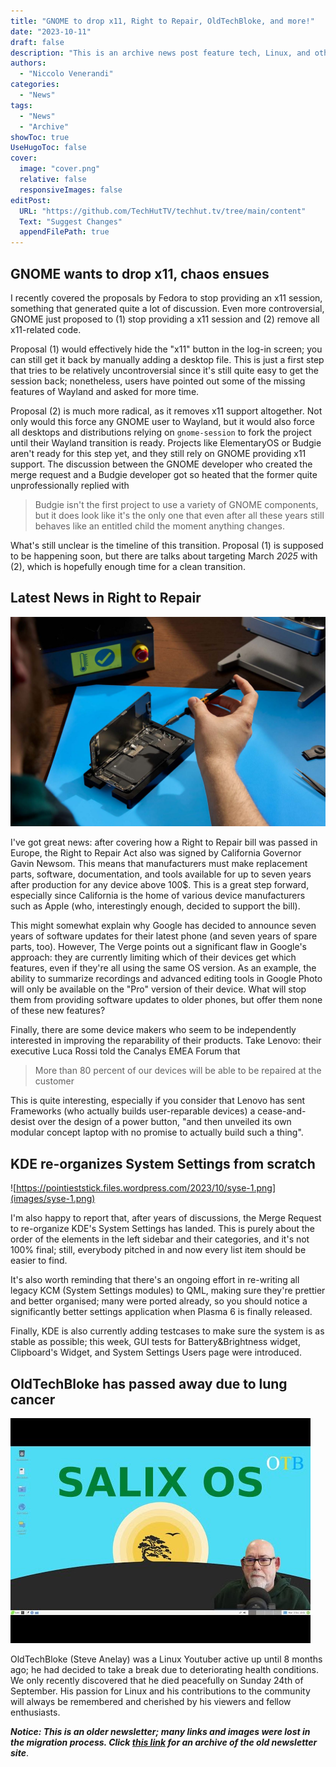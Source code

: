 ```yaml
---
title: "GNOME to drop x11, Right to Repair, OldTechBloke, and more!"
date: "2023-10-11"
draft: false
description: "This is an archive news post feature tech, Linux, and other open-source news. This is an older article that was part of a migration. There will be missing images, broken links, and potentially other issues."
authors:
  - "Niccolo Venerandi"
categories:
  - "News"
tags:
  - "News"
  - "Archive"
showToc: true
UseHugoToc: false
cover:
  image: "cover.png"
  relative: false
  responsiveImages: false
editPost:
  URL: "https://github.com/TechHutTV/techhut.tv/tree/main/content"
  Text: "Suggest Changes"
  appendFilePath: true
---
```


## GNOME wants to drop x11, chaos ensues

I recently covered the proposals by Fedora to stop providing an x11 session, something that generated quite a lot of discussion. Even more controversial, GNOME just proposed to (1) stop providing a x11 session and (2) remove all x11-related code.

Proposal (1) would effectively hide the "x11" button in the log-in screen; you can still get it back by manually adding a desktop file. This is just a first step that tries to be relatively uncontroversial since it's still quite easy to get the session back; nonetheless, users have pointed out some of the missing features of Wayland and asked for more time.

Proposal (2) is much more radical, as it removes x11 support altogether. Not only would this force any GNOME user to Wayland, but it would also force all desktops and distributions relying on `gnome-session` to fork the project until their Wayland transition is ready. Projects like ElementaryOS or Budgie aren't ready for this step yet, and they still rely on GNOME providing x11 support. The discussion between the GNOME developer who created the merge request and a Budgie developer got so heated that the former quite unprofessionally replied with

> Budgie isn't the first project to use a variety of GNOME components, but it does look like it's the only one that even after all these years still behaves like an entitled child the moment anything changes.

What's still unclear is the timeline of this transition. Proposal (1) is supposed to be happening soon, but there are talks about targeting March _2025_ with (2), which is hopefully enough time for a clean transition.

## Latest News in Right to Repair

![Fixing it!](images/Apple_Right_to_repair_Hero.jpg)

I've got great news: after covering how a Right to Repair bill was passed in Europe, the Right to Repair Act also was signed by California Governor Gavin Newsom. This means that manufacturers must make replacement parts, software, documentation, and tools available for up to seven years after production for any device above 100$. This is a great step forward, especially since California is the home of various device manufacturers such as Apple (who, interestingly enough, decided to support the bill).

This might somewhat explain why Google has decided to announce seven years of software updates for their latest phone (and seven years of spare parts, too). However, The Verge points out a significant flaw in Google's approach: they are currently limiting which of their devices get which features, even if they're all using the same OS version. As an example, the ability to summarize recordings and advanced editing tools in Google Photo will only be available on the "Pro" version of their device. What will stop them from providing software updates to older phones, but offer them none of these new features?

Finally, there are some device makers who seem to be independently interested in improving the reparability of their products. Take Lenovo: their executive Luca Rossi told the Canalys EMEA Forum that

> More than 80 percent of our devices will be able to be repaired at the customer

This is quite interesting, especially if you consider that Lenovo has sent Frameworks (who actually builds user-reparable devices) a cease-and-desist over the design of a power button, "and then unveiled its own modular concept laptop with no promise to actually build such a thing".

## KDE re-organizes System Settings from scratch

![https://pointieststick.files.wordpress.com/2023/10/syse-1.png](images/syse-1.png)

I'm also happy to report that, after years of discussions, the Merge Request to re-organize KDE's System Settings has landed. This is purely about the order of the elements in the left sidebar and their categories, and it's not 100% final; still, everybody pitched in and now every list item should be easier to find.

It's also worth reminding that there's an ongoing effort in re-writing all legacy KCM (System Settings modules) to QML, making sure they're prettier and better organised; many were ported already, so you should notice a significantly better settings application when Plasma 6 is finally released.

Finally, KDE is also currently adding testcases to make sure the system is as stable as possible; this week, GUI tests for Battery&Brightness widget, Clipboard's Widget, and System Settings Users page were introduced.

## OldTechBloke has passed away due to lung cancer

![OldTechBloke - YouTube](images/hqdefault.jpg)

OldTechBloke (Steve Anelay) was a Linux Youtuber active up until 8 months ago; he had decided to take a break due to deteriorating health conditions. We only recently discovered that he died peacefully on Sunday 24th of September. His passion for Linux and his contributions to the community will always be remembered and cherished by his viewers and fellow enthusiasts.

**_Notice: This is an older newsletter; many links and images were lost in the migration process. Click [this link](https://archive.techhut.tv/) for an archive of the old newsletter site_**.
